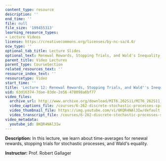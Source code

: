 ```yaml
---
content_type: resource
description: ''
end_time: ''
file: null
file_size: '199455313'
learning_resource_types:
- Lecture Videos
license: https://creativecommons.org/licenses/by-nc-sa/4.0/
ocw_type: ''
optional_tab_title: Lecture Slides
optional_text: Renewal Rewards, Stopping Trials, and Wald's Inequality ([PDF](/courses/6-262-discrete-stochastic-processes-spring-2011/resources/mit6_262s11_lec12))
parent_title: Video Lectures
parent_type: CourseSection
related_resources_text: ''
resource_index_text: ''
resourcetype: Video
start_time: ''
title: 'Lecture 12: Renewal Rewards, Stopping Trials, and Wald''s Inequality'
uid: 63d16374-7dae-83de-2e56-478098a6bf77
video_files:
  archive_url: http://www.archive.org/download/MIT6.262S11/MIT6_262S11_lec12_300k.mp4
  video_captions_file: /courses/6-262-discrete-stochastic-processes-spring-2011/6e4747e3c6d55552b1aff94d52bf5050_8KQR4NAl3Iw.vtt
  video_thumbnail_file: https://img.youtube.com/vi/8KQR4NAl3Iw/default.jpg
  video_transcript_file: /courses/6-262-discrete-stochastic-processes-spring-2011/22b4494e70dc749ac65993252f82cd1d_8KQR4NAl3Iw.pdf
video_metadata:
  youtube_id: 8KQR4NAl3Iw
---
```


**Description:** In this lecture, we learn about time-averages for renewal rewards, stopping trials for stochastic processes, and Wald's equality.

**Instructor:** Prof. Robert Gallager

